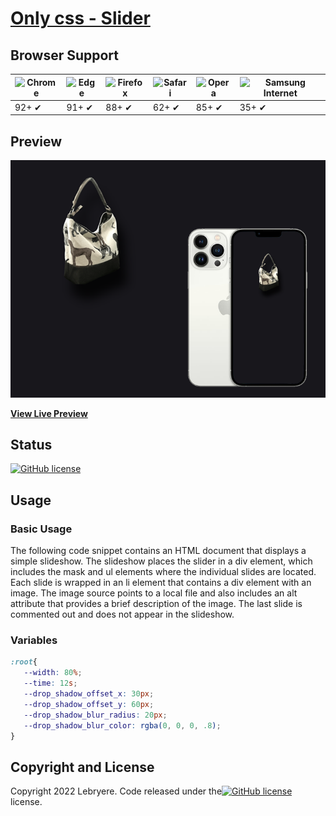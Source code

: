 # [Only css - Slider](https://lebryere.github.io/only_css_slider_1/)

## Browser Support

![Chrome](https://raw.githubusercontent.com/alrra/browser-logos/master/src/chrome/chrome_48x48.png) | ![Edge](https://raw.githubusercontent.com/alrra/browser-logos/master/src/edge/edge_48x48.png) | ![Firefox](https://raw.githubusercontent.com/alrra/browser-logos/master/src/firefox/firefox_48x48.png) | ![Safari](https://raw.githubusercontent.com/alrra/browser-logos/master/src/safari/safari_48x48.png) | ![Opera](https://raw.githubusercontent.com/alrra/browser-logos/master/src/opera/opera_48x48.png) | ![Samsung Internet](https://raw.githubusercontent.com/alrra/browser-logos/master/src/samsung-internet/samsung-internet_48x48.png)
--- | --- | --- | --- | --- | --- |
92+ ✔ | 91+ ✔ | 88+ ✔ | 62+ ✔ | 85+ ✔ | 35+ ✔ |

## Preview

[![Resume Preview](preview.png)](https://lebryere.github.io/only_css_slider_1/)

**[View Live Preview](https://lebryere.github.io/only_css_slider_1/)**

## Status

[![GitHub license](https://img.shields.io/badge/license-MIT-green?&style=plastic)](https://raw.githubusercontent.com/LeBryere/only_css_slider_1/master/LICENSE)

## Usage

### Basic Usage

The following code snippet contains an HTML document that displays a simple slideshow. The slideshow places the slider in a div element, which includes the mask and ul elements where the individual slides are located. Each slide is wrapped in an li element that contains a div element with an image. The image source points to a local file and also includes an alt attribute that provides a brief description of the image. The last slide is commented out and does not appear in the slideshow.

### Variables
```css
:root{
   --width: 80%;
   --time: 12s;
   --drop_shadow_offset_x: 30px;
   --drop_shadow_offset_y: 60px;
   --drop_shadow_blur_radius: 20px;
   --drop_shadow_blur_color: rgba(0, 0, 0, .8);
}
```

## Copyright and License

Copyright 2022 Lebryere. Code released under the[![GitHub license](https://img.shields.io/badge/license-MIT-green?&style=plastic)](https://raw.githubusercontent.com/LeBryere/only_css_slider_1/master/LICENSE) license.
